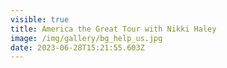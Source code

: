 ```yaml
---
visible: true
title: America the Great Tour with Nikki Haley
image: /img/gallery/bg_help_us.jpg
date: 2023-06-28T15:21:55.603Z
---
```

